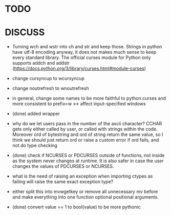 # TODO

# DISCUSS

- Turning wch and wstr into ch and str and keep those. Strings in python have utf-8 encoding anyway, it does not makes much sense to keep every standard library. The official curses module for Python only supports addch and addstr (https://docs.python.org/3/library/curses.html#module-curses)

- change cursyncup to wcursyncup
- change noutrefresh to wnoutrefresh
- in general, change some names to be more faithful to python.curses and more consistent to prefix=w <-> affect input-specified windows

- (done) added wrapper

- why do we let users pass in the number of the ascii character? CCHAR gets only either called by user, or called with strings within the code. Moreover ord of bytestring and ord of string return the same value, so I think we should just return ord or raise a custom error if ord fails, and not do type checking

- (done) check if NCURSES or PDCURSES outside of functions, not inside as the system never changes at runtime. It is also safer in case the user changes the values of PDCURSES or NCURSES.
 
- what is the need of raising an exception when importing ctypes as failing will raise the same exact exception type?

- either split this into mvwgetkey or remove all unnecessary mv before and make everything into one function optional positional arguments.

- (done) convert value == 1 to bool(value) to be more pythonic